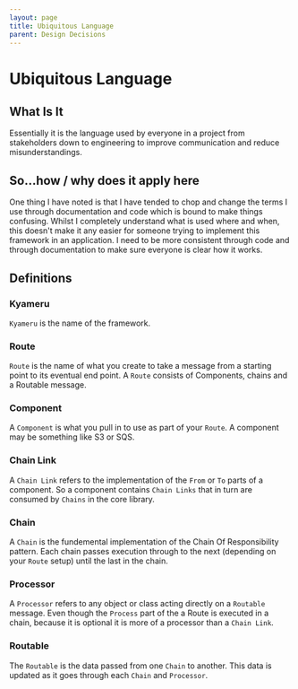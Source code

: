 ```yaml
---
layout: page
title: Ubiquitous Language
parent: Design Decisions
---
```


# Ubiquitous Language
## What Is It
Essentially it is the language used by everyone in a project from stakeholders down to engineering to improve communication and reduce misunderstandings.

## So...how / why does it apply here
One thing I have noted is that I have tended to chop and change the terms I use through documentation and code which is bound to make things confusing. Whilst I completely understand what is used where and when, this doesn't make it any easier for someone trying to implement this framework in an application.
I need to be more consistent through code and through documentation to make sure everyone is clear how it works.

## Definitions
### Kyameru
`Kyameru` is the name of the framework.

### Route
`Route` is the name of what you create to take a message from a starting point to its eventual end point. A `Route` consists of Components, chains and a Routable message.

### Component
A `Component` is what you pull in to use as part of your `Route`. A component may be something like S3 or SQS.

### Chain Link
A `Chain Link` refers to the implementation of the `From` or `To` parts of a component. So a component contains `Chain Links` that in turn are consumed by `Chains` in the core library.

### Chain
A `Chain` is the fundemental implementation of the Chain Of Responsibility pattern. Each chain passes execution through to the next (depending on your `Route` setup) until the last in the chain.

### Processor
A `Processor` refers to any object or class acting directly on a `Routable` message. Even though the `Process` part of the a Route is executed in a chain, because it is optional it is more of a processor than a `Chain Link`.

### Routable
The `Routable` is the data passed from one `Chain` to another. This data is updated as it goes through each `Chain` and `Processor`.